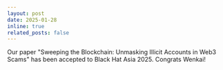 ```yaml
---
layout: post
date: 2025-01-28
inline: true
related_posts: false
---
```


Our paper "Sweeping the Blockchain: Unmasking Illicit Accounts in Web3 Scams" has been accepted to Black Hat Asia 2025. Congrats Wenkai!